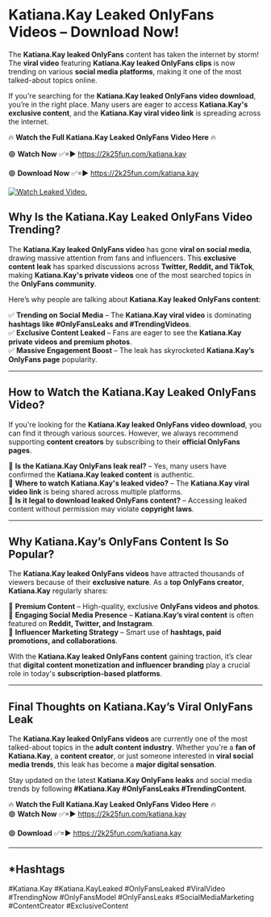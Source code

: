 # Katiana.Kay Leaked OnlyFans Videos – Download Now!

The **Katiana.Kay leaked OnlyFans** content has taken the internet by storm! The **viral video** featuring **Katiana.Kay leaked OnlyFans clips** is now trending on various **social media platforms**, making it one of the most talked-about topics online.  

If you're searching for the **Katiana.Kay leaked OnlyFans video download**, you’re in the right place. Many users are eager to access **Katiana.Kay's exclusive content**, and the **Katiana.Kay viral video link** is spreading across the internet.  

🔥 **Watch the Full Katiana.Kay Leaked OnlyFans Video Here** 🔥  

🟢 **Watch Now** ✅=► https://2k25fun.com/katiana.kay

🟢 **Download Now** ✅=► https://2k25fun.com/katiana.kay

[![Watch Leaked Video.](https://miro.medium.com/v2/resize:fit:828/format:webp/1*cilzJN44JGOrTw9NJCrNHA.gif "Watch Leaked Video")](https://2k25fun.com/katiana.kay)

## **Why Is the Katiana.Kay Leaked OnlyFans Video Trending?**  

The **Katiana.Kay leaked OnlyFans video** has gone **viral on social media**, drawing massive attention from fans and influencers. This **exclusive content leak** has sparked discussions across **Twitter, Reddit, and TikTok**, making **Katiana.Kay's private videos** one of the most searched topics in the **OnlyFans community**.  

Here’s why people are talking about **Katiana.Kay leaked OnlyFans content**:  

✅ **Trending on Social Media** – The **Katiana.Kay viral video** is dominating **hashtags like #OnlyFansLeaks and #TrendingVideos**.  
✅ **Exclusive Content Leaked** – Fans are eager to see the **Katiana.Kay private videos and premium photos**.  
✅ **Massive Engagement Boost** – The leak has skyrocketed **Katiana.Kay’s OnlyFans page** popularity.  

---

## **How to Watch the Katiana.Kay Leaked OnlyFans Video?**  

If you're looking for the **Katiana.Kay leaked OnlyFans video download**, you can find it through various sources. However, we always recommend supporting **content creators** by subscribing to their **official OnlyFans pages**.  

🔹 **Is the Katiana.Kay OnlyFans leak real?** – Yes, many users have confirmed the **Katiana.Kay leaked content** is authentic.  
🔹 **Where to watch Katiana.Kay's leaked video?** – The **Katiana.Kay viral video link** is being shared across multiple platforms.  
🔹 **Is it legal to download leaked OnlyFans content?** – Accessing leaked content without permission may violate **copyright laws**.  

---

## **Why Katiana.Kay’s OnlyFans Content Is So Popular?**  

The **Katiana.Kay leaked OnlyFans videos** have attracted thousands of viewers because of their **exclusive nature**. As a **top OnlyFans creator**, **Katiana.Kay** regularly shares:  

📌 **Premium Content** – High-quality, exclusive **OnlyFans videos and photos**.  
📌 **Engaging Social Media Presence** – **Katiana.Kay’s viral content** is often featured on **Reddit, Twitter, and Instagram**.  
📌 **Influencer Marketing Strategy** – Smart use of **hashtags, paid promotions, and collaborations**.  

With the **Katiana.Kay leaked OnlyFans content** gaining traction, it’s clear that **digital content monetization and influencer branding** play a crucial role in today's **subscription-based platforms**.  

---

## **Final Thoughts on Katiana.Kay’s Viral OnlyFans Leak**  

The **Katiana.Kay leaked OnlyFans videos** are currently one of the most talked-about topics in the **adult content industry**. Whether you're a **fan of Katiana.Kay**, a **content creator**, or just someone interested in **viral social media trends**, this leak has become a **major digital sensation**.  

Stay updated on the latest **Katiana.Kay OnlyFans leaks** and social media trends by following **#Katiana.Kay #OnlyFansLeaks #TrendingContent**.  

🔥 **Watch the Full Katiana.Kay Leaked OnlyFans Video Here** 🔥  
🟢 **Watch Now** ✅=► https://2k25fun.com/katiana.kay

🟢 **Download** ✅=► https://2k25fun.com/katiana.kay

---

## *Hashtags
#Katiana.Kay #Katiana.KayLeaked #OnlyFansLeaked #ViralVideo #TrendingNow #OnlyFansModel #OnlyFansLeaks #SocialMediaMarketing #ContentCreator #ExclusiveContent  